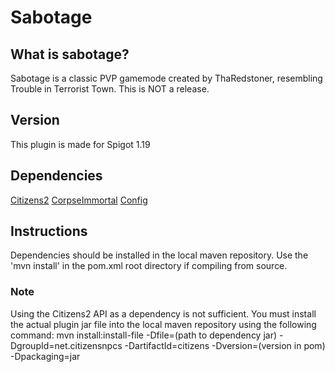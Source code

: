 # Sabotage

## What is sabotage?

Sabotage is a classic PVP gamemode created by ThaRedstoner, resembling Trouble in Terrorist Town.
This is NOT a release.

## Version

This plugin is made for Spigot 1.19

## Dependencies

[Citizens2](https://ci.citizensnpcs.co/view/Citizens/job/Citizens2/)
[CorpseImmortal](https://github.com/ryanopily/corpseimmortal)
[Config](https://github.com/ryanopily/config)

## Instructions

Dependencies should be installed in the local maven repository.
Use the 'mvn install' in the pom.xml root directory if compiling from source.

### Note
Using the Citizens2 API as a dependency is not sufficient. 
You must install the actual plugin jar file into the local maven repository using the following command:
mvn install:install-file -Dfile=(path to dependency jar) -DgroupId=net.citizensnpcs -DartifactId=citizens -Dversion=(version in pom) -Dpackaging=jar
